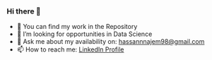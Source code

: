 ### Hi there 👋

- 🌱 You can find my work in the Repository
- 🤔 I’m looking for opportunities in Data Science
- 💬 Ask me about my availability on: hassannnajem98@gmail.com
- 📫 How to reach me: [LinkedIn Profile](www.linkedin.com/in/hassan-najem1)
